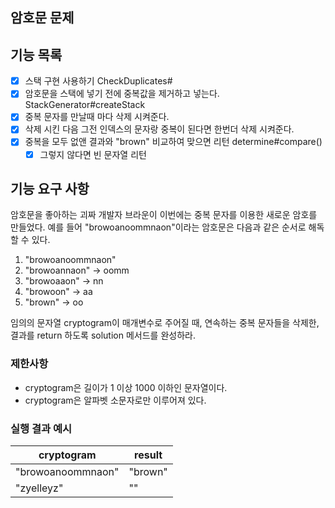 ## 암호문 문제

## 기능 목록
- [x] 스택 구현 사용하기 CheckDuplicates#
- [x] 암호문을 스택에 넣기 전에 중복값을 제거하고 넣는다. StackGenerator#createStack
- [x] 중복 문자를 만날때 마다 삭제 시켜준다.
- [x] 삭제 시킨 다음 그전 인덱스의 문자랑 중복이 된다면 한번더 삭제 시켜준다.
- [x] 중복을 모두 없앤 결과와 "brown" 비교하여 맞으면 리턴 determine#compare()
   - [x] 그렇지 않다면 빈 문자열 리턴  

## 기능 요구 사항

암호문을 좋아하는 괴짜 개발자 브라운이 이번에는 중복 문자를 이용한 새로운 암호를 만들었다. 
예를 들어 "browoanoommnaon"이라는 암호문은 다음과 같은 순서로 해독할 수 있다.
    
1. "browoanoommnaon"
2. "browoannaon" -> oomm
3. "browoaaon"   -> nn
4. "browoon"     -> aa
5. "brown"       -> oo

임의의 문자열 cryptogram이 매개변수로 주어질 때, 
연속하는 중복 문자들을 삭제한, 결과를 return 하도록 solution 메서드를 완성하라.

### 제한사항

- cryptogram은 길이가 1 이상 1000 이하인 문자열이다.
- cryptogram은 알파벳 소문자로만 이루어져 있다.

### 실행 결과 예시

| cryptogram | result |
| --- | --- |
| "browoanoommnaon" | "brown" |
| "zyelleyz" | "" |
